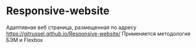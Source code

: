 # Responsive-website
Адаптивная веб страница, размещенная по адресу https://gitrussel.github.io/Responsive-website/
Применяется методология БЭМ и Flexbox 
